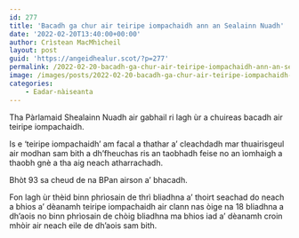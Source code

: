 ```yaml
---
id: 277
title: 'Bacadh ga chur air teiripe iompachaidh ann an Sealainn Nuadh'
date: '2022-02-20T13:40:00+00:00'
author: Crìstean MacMhìcheil
layout: post
guid: 'https://angeidhealur.scot/?p=277'
permalink: /2022-02-20-bacadh-ga-chur-air-teiripe-iompachaidh-ann-an-sealainn-nuadh/
image: /images/posts/2022-02-20-bacadh-ga-chur-air-teiripe-iompachaidh-ann-an-sealainn-nuadh-scaled.webp
categories:
    - Eadar-nàiseanta
---
```


Tha Pàrlamaid Shealainn Nuadh air gabhail ri lagh ùr a chuireas bacadh air teiripe iompachaidh.

Is e ‘teiripe iompachaidh’ am facal a thathar a’ cleachdadh mar thuairisgeul air modhan sam bith a dh’fheuchas ris an taobhadh feise no an ìomhaigh a thaobh gnè a tha aig neach atharrachadh.

Bhòt 93 sa cheud de na BPan airson a’ bhacadh.

Fon lagh ùr thèid binn phrìosain de thrì bliadhna a’ thoirt seachad do neach a bhios a’ dèanamh teiripe iompachaidh air clann nas òige na 18 bliadhna a dh’aois no binn phrìosain de chòig bliadhna ma bhios iad a’ dèanamh croin mhòir air neach eile de dh’aois sam bith.

